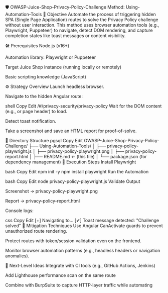 🛡️ OWASP-Juice-Shop-Privacy-Policy-Challenge
Method: Using-Automation-Tools
🧠 Objective
Automate the process of triggering hidden SPA (Single Page Application) routes to solve the Privacy Policy challenge without user interaction. This method uses browser automation tools (e.g., Playwright, Puppeteer) to navigate, detect DOM rendering, and capture completion states like toast messages or content visibility.

🛠️ Prerequisites
Node.js (v16+)

Automation library: Playwright or Puppeteer

Target Juice Shop instance (running locally or remotely)

Basic scripting knowledge (JavaScript)

⚙️ Strategy Overview
Launch headless browser.

Navigate to the hidden Angular route:

shell
Copy
Edit
/#/privacy-security/privacy-policy
Wait for the DOM content (e.g., <mat-card> or page header) to load.

Detect toast notification.

Take a screenshot and save an HTML report for proof-of-solve.

📁 Directory Structure
pgsql
Copy
Edit
OWASP-Juice-Shop-Privacy-Policy-Challenge/
├── Using-Automation-Tools/
│   ├── privacy-policy-playwright.js
│   ├── privacy-policy-playwright.png
│   ├── privacy-policy-report.html
│   ├── README.md  ← (this file)
│   └── package.json (for dependency management)
🚀 Execution Steps
Install Playwright

bash
Copy
Edit
npm init -y
npm install playwright
Run the Automation

bash
Copy
Edit
node privacy-policy-playwright.js
Validate Output

Screenshot → privacy-policy-playwright.png

Report → privacy-policy-report.html

Console logs:

css
Copy
Edit
[+] Navigating to...
[✔] Toast message detected: "Challenge solved"
🧯 Mitigation Techniques
Use Angular CanActivate guards to prevent unauthorized route rendering.

Protect routes with token/session validation even on the frontend.

Monitor browser automation patterns (e.g., headless headers or navigation anomalies).

🤖 Next-Level Ideas
Integrate with CI tools (e.g., GitHub Actions, Jenkins)

Add Lighthouse performance scan on the same route

Combine with BurpSuite to capture HTTP-layer traffic while automating
